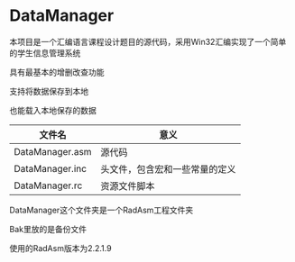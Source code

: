 # DataManager

本项目是一个汇编语言课程设计题目的源代码，采用Win32汇编实现了一个简单的学生信息管理系统

具有最基本的增删改查功能

支持将数据保存到本地

也能载入本地保存的数据

| 文件名          | 意义                           |
| --------------- | ------------------------------ |
| DataManager.asm | 源代码                         |
| DataManager.inc | 头文件，包含宏和一些常量的定义 |
| DataManager.rc  | 资源文件脚本                   |

DataManager这个文件夹是一个RadAsm工程文件夹

Bak里放的是备份文件

使用的RadAsm版本为2.2.1.9
